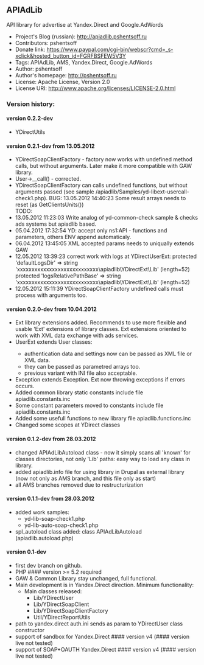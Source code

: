 ## APIAdLib

API library for advertise at Yandex.Direct and  Google.AdWords

-   Project's Blog (russian): http://apiadlib.pshentsoff.ru
-   Contributors: pshentsoff
-   Donate link: https://www.paypal.com/cgi-bin/webscr?cmd=_s-xclick&hosted_button_id=FGRFBSFEW5V3Y
-   Tags: APIAdLib, AMS, Yandex.Direct, Google.AdWords
-   Author: pshentsoff
-   Author's homepage: http://pshentsoff.ru
-   License: Apache License, Version 2.0
-   License URI: http://www.apache.org/licenses/LICENSE-2.0.html

### Version history:

#### version 0.2.2-dev
-   YDirectUtils

#### version 0.2.1-dev from 13.05.2012
  - YDirectSoapClientFactory - factory now works with undefined method calls, but
    without arguments. Later make it more compatible with GAW library.
  - User->__call() - corrected.
  - YDirectSoapClientFactory can calls undefined functions, but without arguments
    passed (see sample /apiadlib/Samples/yd-libext-usercall-check1.php).
  BUG: 13.05.2012 14:40:23 Some result arrays needs to reset (as GetClientsUnits())  
  TODO:
  - 13.05.2012 11:23:03 Write analog of yd-common-check sample & checks ads systems
    but apiadlib based.
  - 05.04.2012 17:32:54 YD: accept only ns1:API - functions and parameters, 
    others ENV append automaticaly.
  - 06.04.2012 13:45:05 XML accepted params needs to uniqually extends GAW
  - 12.05.2012 13:39:23 correct work with logs at YDirectUserExt:
    protected 'defaultLogsDir' => 
      string 'xxxxxxxxxxxxxxxxxxxxxxxxxxxx\apiadlib\YDirectExt\Lib' (length=52)
    protected 'logsRelativePathBase' => 
      string 'xxxxxxxxxxxxxxxxxxxxxxxxxxxx\apiadlib\YDirectExt\Lib' (length=52)
  - 12.05.2012 15:11:39 YDirectSoapClientFactory undefined calls must process 
    with arguments too.
    
#### version 0.2.0-dev from 10.04.2012
  - <Lib>Ext library extensions added. Recommends to use more flexible and usable
    'Ext' extensions of library classes. <Lib>Ext extensions oriented to work with
    XML data exchange with ads services.
  - <Lib>UserExt extends <Lib>User classes:
    - authentication data and settings now can be passed as XML file or XML data.
    - they can be passed as parametred arrays too.
    - previous variant with INI file also acceptable.
  - <Lib>Exception extends Exception. <Lib>Ext now throwing exceptions if errors
    occurs.
  - Added common library static constants include file apiadlib.constants.inc
  - Some constant parameters moved to constants include file apiadlib.constants.inc
  - Added some usefull functions to new library file apiadlib.functions.inc
  - Changed some scopes at YDirect classes
   
#### version 0.1.2-dev from 28.03.2012
  - changed APIAdLibAutoload class - now it simply scans all 'known' for classes
    directories, not only 'Lib' paths: easy way to load any class in library.
  - added apiadlib.info file for using library in Drupal as external library (now
    not only as AMS branch, and this file only as start)
  - all AMS branches removed due to restructurization 
  
#### version 0.1.1-dev from 28.03.2012
  - added work samples:
    - yd-lib-soap-check1.php
    - yd-lib-auto-soap-check1.php
  - spl_autoload class added: class APIAdLibAutoload (apiadlib.autoload.php)

#### version 0.1-dev
  - first dev branch on github.
  - PHP #### version >= 5.2 required
  - GAW & Common Library stay unchanged, full functional. 
  - Main development is in Yandex.Direct direction. Minimum functionality:
    - Main classes released:
        - Lib/YDirectUser
        - Lib/YDirectSoapClient
        - Lib/YDirectSoapClientFactory
        - Util/YDirectReportUtils
  - path to yandex.direct auth.ini sends as param to YDirectUser class constructor
  - support of sandbox for Yandex.Direct #### version v4 (#### version live not tested)
  - support of SOAP+OAUTH Yandex.Direct #### version v4 (#### version live not tested)
  

  
 
  
